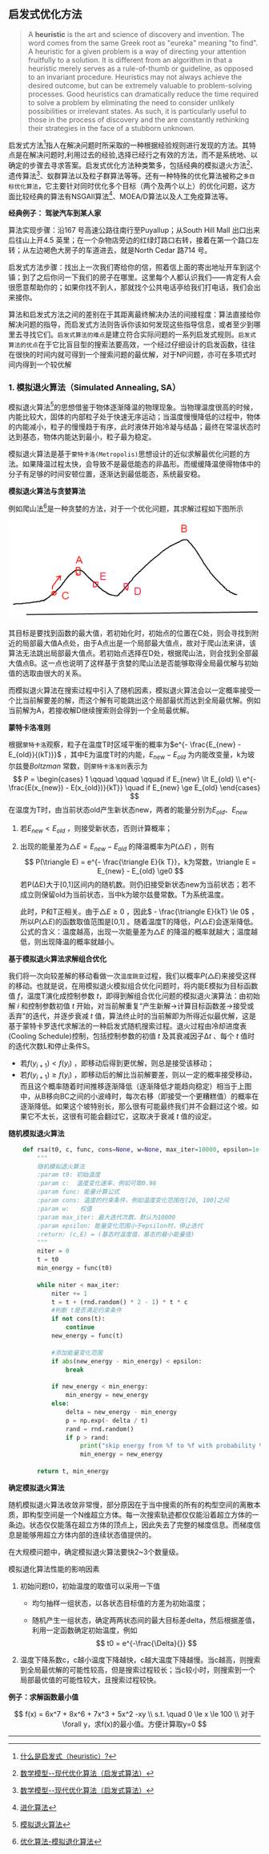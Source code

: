 ## 启发式优化方法

> A **heuristic** is the art and science of discovery and invention. The word comes from the same Greek root as "eureka" meaning "to find". A heuristic for a given problem is a way of directing your attention fruitfully to a solution. It is different from an algorithm in that a heuristic merely serves as a rule-of-thumb or guideline, as opposed to an invariant procedure. Heuristics may not always achieve the desired outcome, but can be extremely valuable to problem-solving processes. Good heuristics can dramatically reduce the time required to solve a problem by eliminating the need to consider unlikely possibilities or irrelevant states. As such, it is particularly useful to those in the process of discovery and the are constantly rethinking their strategies in the face of a stubborn unknown.

启发式方法[^3]指人在解决问题时所采取的一种根据经验规则进行发现的方法。其特点是在解决问题时,利用过去的经验,选择已经行之有效的方法，而不是系统地、以确定的步骤去寻求答案。启发式优化方法种类繁多，包括经典的模拟退火方法[^2]、遗传算法[^2]、蚁群算法以及粒子群算法等等。还有一种特殊的优化算法被称之`多目标优化算法`，它主要针对同时优化多个目标（两个及两个以上）的优化问题，这方面比较经典的算法有NSGAII算法[^5]、MOEA/D算法以及人工免疫算法等。

**经典例子： 驾驶汽车到某人家**

算法实现步骤：沿167 号高速公路往南行至Puyallup；从South Hill Mall 出口出来后往山上开4.5 英里；在一个杂物店旁边的红绿灯路口右转，接着在第一个路口左转；从左边褐色大房子的车道进去，就是North Cedar 路714 号。

启发式方法步骤：找出上一次我们寄给你的信，照着信上面的寄出地址开车到这个镇；到了之后你问一下我们的房子在哪里。这里每个人都认识我们——肯定有人会很愿意帮助你的；如果你找不到人，那就找个公共电话亭给我们打电话，我们会出来接你。

算法和启发式方法之间的差别在于其距离最终解决办法的间接程度：算法直接给你解决问题的指导，而启发式方法则告诉你该如何发现这些指导信息，或者至少到哪里去寻找它们。`启发式算法的难点`是建立符合实际问题的一系列启发式规则。`启发式算法的优点`在于它比盲目型的搜索法要高效，一个经过仔细设计的启发函数，往往在很快的时间内就可得到一个搜索问题的最优解，对于NP问题，亦可在多项式时间内得到一个较优解

### 1. 模拟退火算法（Simulated Annealing, SA）

模拟退火算法[^9]的思想借鉴于物体逐渐降温的物理现象。当物理温度很高的时候，内能比较大，固体的内部粒子处于快速无序运动；当温度慢慢降低的过程中，物体的内能减小，粒子的慢慢趋于有序，此时液体开始冷凝与结晶；最终在常温状态时达到基态，物体内能达到最小，粒子最为稳定。

模拟退火算法是基于`蒙特卡洛(Metropolis)`思想设计的近似求解最优化问题的方法。如果降温过程太快，会导致不是最低能态的非晶形。而缓缓降温使得物体中的分子有足够的时间安顿位置，逐渐达到最低能态，系统最安稳。

**模拟退火算法与贪婪算法**

例如爬山法[^7]是一种贪婪的方法，对于一个优化问题，其求解过程如下图所示

![greedy_alg](img/md_imgs/greedy_alg.jpg)

其目标是要找到函数的最大值，若初始化时，初始点的位置在C处，则会寻找到附近的局部最大值A点处，由于A点出是一个局部最大值点，故对于爬山法来讲，该算法无法跳出局部最大值点。若初始点选择在D处，根据爬山法，则会找到全部最大值点B。这一点也说明了这样基于贪婪的爬山法是否能够取得全局最优解与初始值的选取由很大的关系。

而模拟退火算法在搜索过程中引入了随机因素，模拟退火算法会以一定概率接受一个比当前解要差的解，而这个解有可能跳出这个局部最优而达到全局最优解。例如当前解为A，若接收解D继续搜索则会得到一个全局最优解。

**蒙特卡洛准则** 

根据`蒙特卡洛`观察，粒子在温度T时区域平衡的概率为$e^{- \frac{E_{new} - E_{old}}{(kT)}}$ ，其中E为温度T时的内能，$E_{new} - E_{old}$ 为内能改变量，k为玻尔兹曼$Boltzman$ 常数，则`蒙特卡洛准则`表示为
$$
P = 
\begin{cases}
1 \qquad \qquad  \qquad if E_{new} \lt E_{old} \\
e^{- \frac{E(x_{new}) -  E(x_{old})}{kT}} \quad if E_{new} \ge E_{old}
\end{cases}
$$
在温度为T时，由当前状态old产生新状态new，两者的能量分别为$E_{old}、E_{new}$ 

1. 若$E_{new} \lt E_{old}$ ，则接受新状态，否则计算概率；

2. 出现的能量差为$\triangle E = E_{new} - E_{old}$ 的降温概率为$P(\triangle E)$ ，则有
   $$
   P(\triangle E) = e^{- \frac{\triangle E}{k T}}，k为常数，\triangle E = E_{new} - E_{old} \ge0
   $$
   若P(∆E)大于[0,1]区间内的随机数。则仍旧接受新状态new为当前状态；若不成立则保留old为当前状态，当中k为玻尔兹曼常数。T为系统温度。

   此时，P和T正相关。由于$\triangle E \ge 0$ ，因此$ - \frac{\triangle E}{kT} \le 0$ ，所以$P(\triangle E )$的函数取值范围是[0,1] 。随着温度T的降低，$P(\triangle E )$会逐渐降低。公式的含义：温度越高，出现一次能量差为$\triangle E$ 的降温的概率就越大；温度越低，则出现降温的概率就越小。

**基于模拟退火算法求解组合优化**

我们将一次向较差解的移动看做一次`温度跳变`过程，我们以概率$P(\triangle E )$来接受这样的移动。也就是说，在用模拟退火模拟组合优化问题时，将内能E模拟为目标函数值 *f*，温度T演化成控制参数 *t*，即得到解组合优化问题的模拟退火演算法：由初始解 *i* 和控制参数初值 *t* 开始，对当前解重复“产生新解→计算目标函数差→接受或丢弃”的迭代，并逐步衰减 *t* 值，算法终止时的当前解即为所得近似最优解，这是基于蒙特卡罗迭代求解法的一种启发式随机搜索过程。退火过程由冷却进度表(Cooling Schedule)控制，包括控制参数的初值 *t* 及其衰减因子Δ*t* 、每个 *t* 值时的迭代次数L和停止条件S。

- 若$f(y_{i+1}) \lt f(y_{i})$  ，即移动后得到更优解，则总是接受该移动；
- 若$f(y_{i+1}) \ge f(y_{i})$  ，即移动后的解比当前解要差，则以一定的概率接受移动，而且这个概率随着时间推移逐渐降低（逐渐降低才能趋向稳定）相当于上图中，从B移向BC之间的小波峰时，每次右移（即接受一个更糟糕值）的概率在逐渐降低。如果这个坡特别长，那么很有可能最终我们并不会翻过这个坡。如果它不太长，这很有可能会翻过它，这取决于衰减 *t* 值的设定。


**随机模拟退火算法** 

```python
    def rsa(t0, c, func, cons=None, w=None, max_iter=10000, epsilon=1e-10):
        """
        随机模拟退火算法
        :param t0: 初始温度
        :param c:  温度变化速率，例如可取0.98
        :param func: 能量计算公式
        :param cons: 温度的约束条件，例如温度变化范围在[20, 100]之间
        :param w:   权值
        :param max_iter: 最大迭代次数，默认为10000
        :param epsilon: 能量变化范围小于epsilon时，停止迭代
        :return: (c,E) = (基态时温度值，基态的最小能量值)
        """
        niter = 0
        t = t0
        min_energy = func(t0)

        while niter < max_iter:
            niter += 1
            t = t + (rnd.random() * 2 - 1) * t * c
            #判断 t是否满足约束条件
            if not cons(t):
                continue
            new_energy = func(t)

            #添加能量变化范围
            if abs(new_energy - min_energy) < epsilon:
                break

            if new_energy < min_energy:
                min_energy = new_energy
            else:
                delta = new_energy - min_energy
                p = np.exp(- delta / t)
                rand = rnd.random()
                if p > rand:
                    print("skip energy from %f to %f with probability %f > %f" % (min_energy, new_energy, p, rand))
                    min_energy = new_energy

        return t, min_energy
```



**确定模拟退火算法** 

随机模拟退火算法收敛非常慢，部分原因在于当中搜索的所有的构型空间的离散本质，即构型空间是一个N维超立方体。每一次搜索轨迹都仅仅能沿着超立方体的一条边。状态仅仅能落在超立方体的顶点上，因此失去了完整的梯度信息。而梯度信息是能够用超立方体内部的连续状态值提供的。

在大规模问题中，确定模拟退火算法要快2~3个数量级。





模拟退化算法性能的影响因素

1. 初始问题t0，初始温度的取值可以采用一下值

   - 均匀抽样一组状态，以各状态目标值的方差为初始温度；

   - 随机产生一组状态，确定两两状态间的最大目标差delta，然后根据差值，利用一定函数确定初始温度，例如
     $$
     t0 = e^{-\frac{\Delta}{}}
     $$

2. 温度下降系数c，c越小温度下降越快，c越大温度下降越慢。当c越高，则搜索到全局最优解的可能性较高，但是搜索过程较长；当c较小时，则搜索到一个局部最优值的可能性较大，且搜索过程较快。

**例子：求解函数最小值** 

$$
f(x) = 6x^7 + 8x^6 + 7x^3 + 5x^2 -xy \\
s.t. \quad 0 \le x \le 100 \\
对于\forall y，求f(x)的最小值。方便计算取y=0
$$









---

[^1]: http://www.cnblogs.com/maybe2030/p/4665837.html
[^2]: [数学模型--现代优化算法（启发式算法）](http://blog.csdn.net/qq_34861102/article/details/77103062)
[^3]: [什么是启发式（heuristic）?](https://www.cnblogs.com/sddai/p/5644011.html)
[^4]: [启发式搜索算法: A*](http://blog.csdn.net/yangdelong/article/details/1572030)
[^5]: [进化算法](http://www.cnblogs.com/maybe2030/p/4665837.html)
[^6]: [模拟退火法、神经网络、遗传算法](http://blog.csdn.net/qq_34861102/article/details/77806124)
[^7]: [优化算法-模拟退化算法](http://blog.csdn.net/google19890102/article/details/45395257)
[^8]: [模式识别：模拟退火算法的设计与实现](http://www.cnblogs.com/lytwajue/p/7196445.html)
[^9]: [模拟退火算法](http://www.cnblogs.com/ranjiewen/p/6084052.html)

